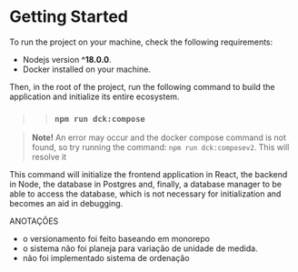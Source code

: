 # Getting Started


To run the project on your machine, check the following requirements:

- Nodejs version **^18.0.0**.
- Docker installed on your machine.

Then, in the root of the project, run the following command to build the application and initialize its entire ecosystem.

 >> ### `npm run dck:compose`

> **Note!** An error may occur and the docker compose command is not found, so try running the command: `npm run dck:composev2`. This will resolve it

This command will initialize the frontend application in React, the backend in Node, the database in Postgres and, finally, a database manager to be able to access the database, which is not necessary for initialization and becomes an aid in debugging. 


ANOTAÇÕES
* o versionamento foi feito baseando em monorepo
* o sistema não foi planeja para variação de unidade de medida.
* não foi implementado sistema de ordenação